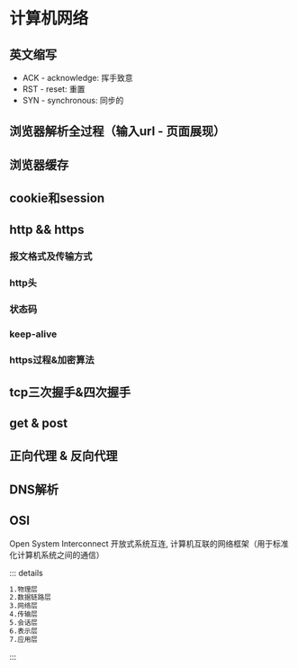 # 计算机网络

## 英文缩写

* ACK - acknowledge: 挥手致意
* RST - reset: 重置
* SYN - synchronous: 同步的

## 浏览器解析全过程（输入url - 页面展现）

## 浏览器缓存

## cookie和session

## http && https

### 报文格式及传输方式

### http头

### 状态码

### keep-alive

### https过程&加密算法

## tcp三次握手&四次握手

## get & post

## 正向代理 & 反向代理

## DNS解析

## OSI

Open System Interconnect 开放式系统互连, 计算机互联的网络框架（用于标准化计算机系统之间的通信）

::: details

```md
1.物理层
2.数据链路层
3.网络层
4.传输层
5.会话层
6.表示层
7.应用层 
```

:::